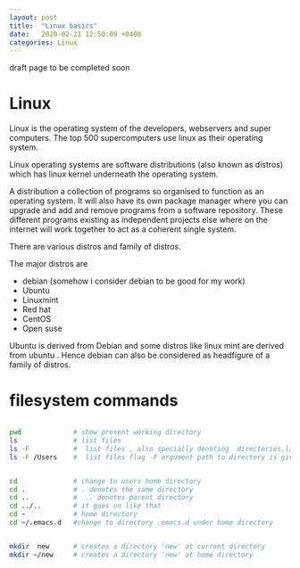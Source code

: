 ```yaml
---
layout: post
title:  "Linux basics"
date:   2020-02-21 12:50:09 +0400
categories: Linux 
---
```

draft page to be  completed soon

# Linux

Linux is the operating system of the developers, webservers and super computers. The top 500 supercomputers use linux as their operating system.

Linux operating systems are software distributions (also known as distros) which has linux kernel underneath the operating system.

A distribution a collection of programs  so organised to function as an operating system. It will also have its own package manager where you can upgrade and add and remove programs from a software repository.  These different programs existing as independent projects else where on the internet  will work together to act as a coherent single system.

There are various distros and family of distros.  

The major distros are
- debian (somehow i consider debian to be good for my work)
- Ubuntu
- Linuxmint
- Red hat 
- CentOS
- Open suse


Ubuntu is derived from Debian and some distros like linux mint are derived from ubuntu . Hence debian can also be considered as headfigure of a family of distros. 

# filesystem commands






```sh

pwd             # show present working directory
ls              # list files
ls -F           #  list files , also specially denoting  directories,links , files
ls -F /Users    #  list files flag -F argument path to directory is given to that argument


cd              # change to users home directory 
cd .            # . denotes the same directory
cd ..           #  .. denotes parent directory
cd ../..        # it goes on like that
cd ~            # home directory
cd ~/.emacs.d   #change to directory .emacs.d under home directory


mkdir  new      # creates a directory 'new' at current directory
mkdir ~/new     # creates a directory 'new' at home directory

```




